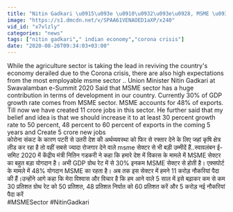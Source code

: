```yaml
---
title: "Nitin Gadkari \u0915\u093e \u0910\u0932\u093e\u0928, MSME \u0938\u0947\u0915\u094d\u091f\u0930 \u0915\u0947 \u0924\u0939\u0924 5 \u0915\u0930\u094b\u0921\u093c \u0928\u0908 \u0928\u094c\u0915\u0930\u093f\u092f\u093e\u0902 \u092a\u0948\u0926\u093e \u0939\u094b\u0902\u0917\u0940 \u0935\u0928\u0907\u0902\u0921\u093f\u092f\u093e \u0939\u093f\u0902\u0926\u0940"
image: "https://s1.dmcdn.net/v/SPAA61VENAOED1aXP/x240"
vid_id: "x7vlzly"
categories: "news"
tags: ["nitin gadkari"," indian economy","corona crisis"]
date: "2020-08-26T09:34:03+03:00"
---
```

While the agriculture sector is taking the lead in reviving the country's economy derailed due to the Corona crisis, there are also high expectations from the most employable msme sector .. Union Minister Nitin Gadkari at Swavalamban e-Summit 2020 Said that MSME sector has a huge contribution in terms of development in our country. Currently 30% of GDP growth rate comes from MSME sector. MSME accounts for 48% of exports. Till now we have created 11 crore jobs in this sector. He further said that my belief and idea is that we should increase it to at least 30 percent growth rate to 50 percent, 48 percent to 60 percent of exports in the coming 5 years and Create 5 crore new jobs    <br>कोरोना संकट के कारण पटरी से उतरी देश की अर्थव्यवस्था को फिर से रफ्तार देने के लिए जहां कृषि क्षेत्र लीड कर रहा है तो वहीं सबसे ज्यादा रोजगार देने वाले msme सेक्टर से भी बड़ी उम्मीदें हैं..स्वावलंबन ई-समिट 2020 में केंद्रीय मंत्री नितिन गडकरी ने कहा कि हमारे देश में विकास के मामले में MSME सेक्टर का बहुत बड़ा योगदान है। अभी GDP ग्रोथ रेट में से 30% इनकम MSME सेक्टर से होती है। एक्सपोर्ट के मामले में 48% योगदान MSME का रहता है। अब तक इस सेक्टर में हमने 11 करोड़ नौकरियां पैदा की हैं।उन्होंने आगे कहा कि मेरा विश्वास और विचार है कि हम आने वाले 5 साल में इसे बढ़ाकर कम से कम 30 प्रतिशत ग्रोथ रेट को 50 प्रतिशत, 48 प्रतिशत निर्यात को 60 प्रतिशत करें और 5 करोड़ नई नौकरियां पैदा करें    <br>#MSMESector #NitinGadkari
